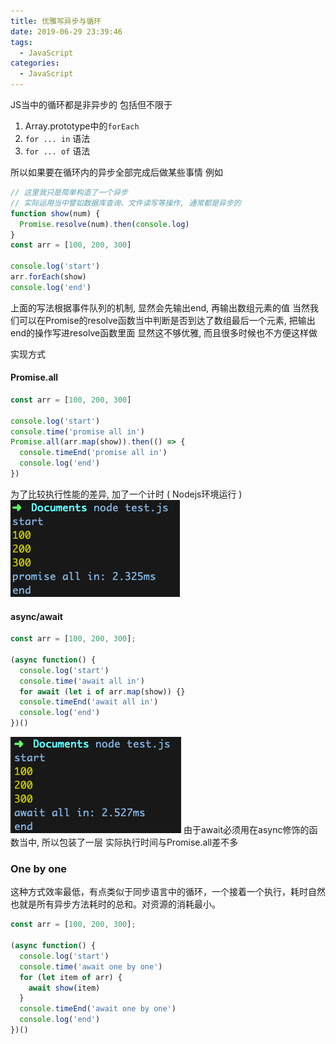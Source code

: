 ```yaml
---
title: 优雅写异步与循环
date: 2019-06-29 23:39:46
tags: 
  - JavaScript
categories: 
  - JavaScript
---
```


JS当中的循环都是非异步的
包括但不限于
1. Array.prototype中的`forEach`
2. `for ... in` 语法
3. `for ... of` 语法

<!-- more -->
所以如果要在循环内的异步全部完成后做某些事情
例如
```javascript
// 这里我只是简单构造了一个异步
// 实际运用当中譬如数据库查询、文件读写等操作, 通常都是异步的
function show(num) {
  Promise.resolve(num).then(console.log)
}
const arr = [100, 200, 300]

console.log('start')
arr.forEach(show)
console.log('end')
```
上面的写法根据事件队列的机制, 显然会先输出end, 再输出数组元素的值
当然我们可以在Promise的resolve函数当中判断是否到达了数组最后一个元素, 把输出end的操作写进resolve函数里面
显然这不够优雅, 而且很多时候也不方便这样做

实现方式
#### Promise.all

```javascript
const arr = [100, 200, 300]

console.log('start')
console.time('promise all in')
Promise.all(arr.map(show)).then(() => {
  console.timeEnd('promise all in')
  console.log('end')
})
```
为了比较执行性能的差异, 加了一个计时 ( Nodejs环境运行 )
![Promise.all时间](/images/JavaScript/Promise-all时间.png)

#### async/await
```javascript
const arr = [100, 200, 300];

(async function() {
  console.log('start')
  console.time('await all in')
  for await (let i of arr.map(show)) {}
  console.timeEnd('await all in')
  console.log('end')
})()
```
![await时间](/images/JavaScript/await时间.png)
由于await必须用在async修饰的函数当中, 所以包装了一层
实际执行时间与Promise.all差不多

### One by one
这种方式效率最低，有点类似于同步语言中的循环，一个接着一个执行，耗时自然也就是所有异步方法耗时的总和。对资源的消耗最小。

```javascript
const arr = [100, 200, 300];

(async function() {
  console.log('start')
  console.time('await one by one')
  for (let item of arr) {
    await show(item)
  }
  console.timeEnd('await one by one')
  console.log('end')
})()
```